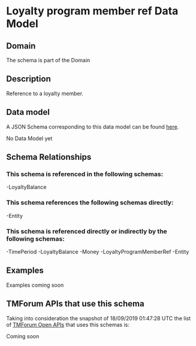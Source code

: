 # Loyalty program member ref Data Model

## Domain

The  schema is part of the  Domain

## Description

Reference to a loyalty member.

## Data model

A JSON Schema corresponding to this data model can be found
[here](https://github.com/tmforum-rand/schemas/blob/master/Product/LoyaltyProgramMemberRef.schema.json).

No Data Model yet

## Schema Relationships

### This schema is referenced in the following schemas:

-LoyaltyBalance

### This schema references the following schemas directly:

-Entity

### This schema is referenced directly or indirectly by the following schemas:

-TimePeriod
-LoyaltyBalance
-Money
-LoyaltyProgramMemberRef
-Entity



## Examples

Examples coming soon

## TMForum APIs that use this schema

Taking into consideration the snapshot of 18/09/2019 01:47:28 UTC the list of [TMForum Open APIs](https://www.tmforum.org/open-apis/) that uses this schemas is:

Coming soon